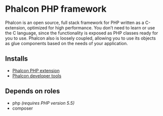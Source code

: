 # Phalcon PHP framework

Phalcon is an open source, full stack framework for PHP written as a C-extension, optimized for high performance. You don’t need to learn or use the C language, since the functionality is exposed as PHP classes ready for you to use. Phalcon also is loosely coupled, allowing you to use its objects as glue components based on the needs of your application.

## Installs

- [Phalcon PHP extension](https://phalconphp.com)
- [Phalcon developer tools](https://phalconphp.com/en/download/tools)

## Depends on roles

- php _(requires PHP version 5.5)_
- composer